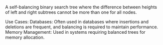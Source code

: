 ﻿A self-balancing binary search tree where the difference between heights of left and right subtrees cannot be more than one for all nodes.

Use Cases:
Databases: Often used in databases where insertions and deletions are frequent, and balancing is required to maintain performance.
Memory Management: Used in systems requiring balanced trees for memory allocation.